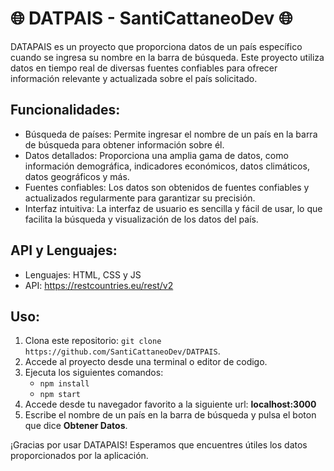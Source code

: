 # 🌐 DATPAIS - SantiCattaneoDev 🌐

DATAPAIS es un proyecto que proporciona datos de un país específico cuando se ingresa su nombre en la barra de búsqueda. Este proyecto utiliza datos en tiempo real de diversas fuentes confiables para ofrecer información relevante y actualizada sobre el país solicitado.

## Funcionalidades:

- Búsqueda de países: Permite ingresar el nombre de un país en la barra de búsqueda para obtener información sobre él.
- Datos detallados: Proporciona una amplia gama de datos, como información demográfica, indicadores económicos, datos climáticos, datos geográficos y más.
- Fuentes confiables: Los datos son obtenidos de fuentes confiables y actualizados regularmente para garantizar su precisión.
- Interfaz intuitiva: La interfaz de usuario es sencilla y fácil de usar, lo que facilita la búsqueda y visualización de los datos del país.

## API y Lenguajes:

- Lenguajes: HTML, CSS y JS
- API: https://restcountries.eu/rest/v2

## Uso:

1. Clona este repositorio: `git clone https://github.com/SantiCattaneoDev/DATPAIS`.
2. Accede al proyecto desde una terminal o editor de codigo.
3. Ejecuta los siguientes comandos:
   - `npm install`
   - `npm start`
4. Accede desde tu navegador favorito a la siguiente url: **localhost:3000**
5. Escribe el nombre de un país en la barra de búsqueda y pulsa el boton que dice **Obtener Datos**.

¡Gracias por usar DATAPAIS! Esperamos que encuentres útiles los datos proporcionados por la aplicación.
